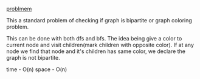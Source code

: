 [problmem](https://cses.fi/problemset/task/1668)

This a standard problem of checking if graph is bipartite or graph coloring problem.  

This can be done with both dfs and bfs. The idea being give a color to current node and visit children(mark children with opposite color). If at any node we find that node and it's children has same color, we declare the graph is not bipartite. 

time - O(n) space - O(n)